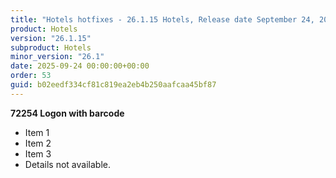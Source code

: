 ```yaml
---
title: "Hotels hotfixes - 26.1.15 Hotels, Release date September 24, 2025 - Hotfixes"
product: Hotels
version: "26.1.15"
subproduct: Hotels
minor_version: "26.1"
date: 2025-09-24 00:00:00+00:00
order: 53
guid: b02eedf334cf81c819ea2eb4b250aafcaa45bf87
---
```


**72254 Logon with barcode**- Item 1- Item 2- Item 3- Details not available.
